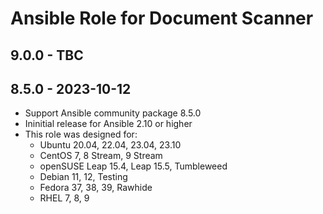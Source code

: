 # Ansible Role for Document Scanner

## 9.0.0 - TBC

## 8.5.0 - 2023-10-12

-   Support Ansible community package 8.5.0
-   Ininitial release for Ansible 2.10 or higher
-   This role was designed for:
    -   Ubuntu 20.04, 22.04, 23.04, 23.10
    -   CentOS 7, 8 Stream, 9 Stream
    -   openSUSE Leap 15.4, Leap 15.5, Tumbleweed
    -   Debian 11, 12, Testing
    -   Fedora 37, 38, 39, Rawhide
    -   RHEL 7, 8, 9
